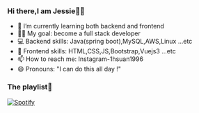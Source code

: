 ### Hi there,I am Jessie👋💙
- 🌱 I’m currently learning both backend and frontend
- 👩‍💻 My goal: become a full stack developer
- 💻 Backend skills: Java(spring boot),MySQL,AWS,Linux ...etc
- 🎨 Frontend skills: HTML,CSS,JS,Bootstrap,Vuejs3 ...etc
- 📫 How to reach me: Instagram-1hsuan1996
- 😄 Pronouns: "I can do this all day !"


### The playlist🎵 
[![Spotify](https://spotify-github-readme.vercel.app/api/spotify)](https://open.spotify.com/collection/tracks)





<!--
**martianbabe/martianbabe** is a ✨ _special_ ✨ repository because its `README.md` (this file) appears on your GitHub profile.

Here are some ideas to get you started:

- 🔭 I’m currently working on ...
- 🌱 I’m currently learning Java-spring boot
- 🤔 I’m looking for help with JavaScript
- 💬 Ask me about anything:D
- 📫 How to reach me: Instagram-1hsuan1996
- 😄 Pronouns: "I can do this all day !"
- ⚡ Fun fact: Never be a poser!!!

![Alt text](https://spotify-recently-played-readme.vercel.app/api?user=31sgnw777nnda63melna3x3lsdoe)
-->
